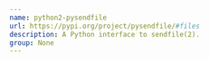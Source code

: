 ```yaml
---
name: python2-pysendfile
url: https://pypi.org/project/pysendfile/#files
description: A Python interface to sendfile(2).
group: None
---
```

